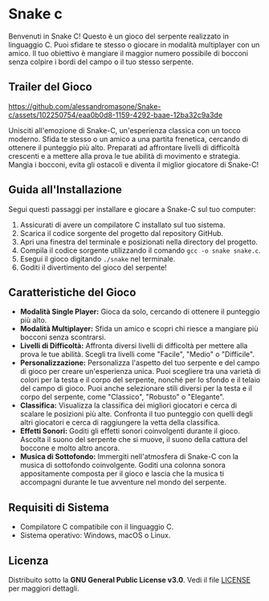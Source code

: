 # Snake c

Benvenuti in Snake C! Questo è un gioco del serpente realizzato in linguaggio C. Puoi sfidare te stesso o giocare in modalità multiplayer con un amico. Il tuo obiettivo è mangiare il maggior numero possibile di bocconi senza colpire i bordi del campo o il tuo stesso serpente.

## Trailer del Gioco

https://github.com/alessandromasone/Snake-c/assets/102250754/eaa0b0d8-1159-4292-baae-12ba32c9a3de



Unisciti all'emozione di Snake-C, un'esperienza classica con un tocco moderno. Sfida te stesso o un amico a una partita frenetica, cercando di ottenere il punteggio più alto. Preparati ad affrontare livelli di difficoltà crescenti e a mettere alla prova le tue abilità di movimento e strategia. Mangia i bocconi, evita gli ostacoli e diventa il miglior giocatore di Snake-C!

## Guida all'Installazione

Segui questi passaggi per installare e giocare a Snake-C sul tuo computer:

1. Assicurati di avere un compilatore C installato sul tuo sistema.
2. Scarica il codice sorgente del progetto dal repository GitHub.
3. Apri una finestra del terminale e posizionati nella directory del progetto.
4. Compila il codice sorgente utilizzando il comando `gcc -o snake snake.c`.
5. Esegui il gioco digitando `./snake` nel terminale.
6. Goditi il divertimento del gioco del serpente!

## Caratteristiche del Gioco

- **Modalità Single Player:** Gioca da solo, cercando di ottenere il punteggio più alto.
- **Modalità Multiplayer:** Sfida un amico e scopri chi riesce a mangiare più bocconi senza scontrarsi.
- **Livelli di Difficoltà:** Affronta diversi livelli di difficoltà per mettere alla prova le tue abilità. Scegli tra livelli come "Facile", "Medio" o "Difficile".
- **Personalizzazione:** Personalizza l'aspetto del tuo serpente e del campo di gioco per creare un'esperienza unica. Puoi scegliere tra una varietà di colori per la testa e il corpo del serpente, nonché per lo sfondo e il telaio del campo di gioco. Puoi anche selezionare stili diversi per la testa e il corpo del serpente, come "Classico", "Robusto" o "Elegante".
- **Classifica:** Visualizza la classifica dei migliori giocatori e cerca di scalare le posizioni più alte. Confronta il tuo punteggio con quelli degli altri giocatori e cerca di raggiungere la vetta della classifica.
- **Effetti Sonori:** Goditi gli effetti sonori coinvolgenti durante il gioco. Ascolta il suono del serpente che si muove, il suono della cattura del boccone e molto altro ancora.
- **Musica di Sottofondo:** Immergiti nell'atmosfera di Snake-C con la musica di sottofondo coinvolgente. Goditi una colonna sonora appositamente composta per il gioco e lascia che la musica ti accompagni durante le tue avventure nel mondo del serpente.

## Requisiti di Sistema

- Compilatore C compatibile con il linguaggio C.
- Sistema operativo: Windows, macOS o Linux.

## Licenza

Distribuito sotto la **GNU General Public License v3.0**. Vedi il file [LICENSE](LICENSE) per maggiori dettagli.
